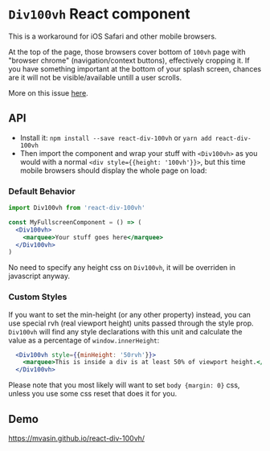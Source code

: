# `Div100vh` React component
This is a workaround for iOS Safari and other mobile browsers.

At the top of the page, those browsers cover bottom of `100vh` page with "browser chrome" (navigation/context buttons), effectively cropping it. If you have something important at the bottom of your splash screen, chances are it will not be visible/available untill a user scrolls.

More on this issue [here](https://nicolas-hoizey.com/2015/02/viewport-height-is-taller-than-the-visible-part-of-the-document-in-some-mobile-browsers.html
).

## API
- Install it: `npm install --save react-div-100vh` or `yarn add react-div-100vh`
- Then import the component and wrap your stuff with `<Div100vh>` as you would with a normal `<div style={{height: '100vh'}}>`, but this time mobile browsers should display the whole page on load:

### Default Behavior

```jsx
import Div100vh from 'react-div-100vh'

const MyFullscreenComponent = () => (
  <Div100vh>
    <marquee>Your stuff goes here</marquee>
  </Div100vh>
)
```
No need to specify any height css on `Div100vh`, it will be overriden in javascript anyway.

### Custom Styles

If you want to set the min-height (or any other property) instead, you can use special rvh (real viewport height) units passed through the style prop. `Div100vh` will find any style declarations with this unit and calculate the value as a percentage of `window.innerHeight`:

```jsx
  <Div100vh style={{minHeight: '50rvh'}}>
    <marquee>This is inside a div is at least 50% of viewport height.</marquee>
  </Div100vh>
```

Please note that you most likely will want to set `body {margin: 0}` css, unless you use some css reset that does it for you.

## Demo
https://mvasin.github.io/react-div-100vh/